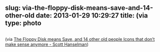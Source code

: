 slug: via-the-floppy-disk-means-save-and-14-other-old
date: 2013-01-29 10:29:27
title: (via 
type: photo
---

<a href="http://www.hanselman.com/blog/TheFloppyDiskMeansSaveAnd14OtherOldPeopleIconsThatDontMakeSenseAnymore.aspx"><img src="{{@asset.url swerner/tumblr/2013-01-29-via-the-floppy-disk-means-save-and-14-other-old-03c971da43.jpeg}}" alt=""/></a>

(via [The Floppy Disk means Save, and 14 other old people Icons that don’t make sense anymore - Scott Hanselman](http://www.hanselman.com/blog/TheFloppyDiskMeansSaveAnd14OtherOldPeopleIconsThatDontMakeSenseAnymore.aspx))
